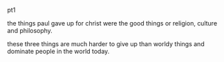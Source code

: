 pt1

the things paul gave up for christ were the good things or religion, culture and philosophy.

these three things are much harder to give up than worldy things and dominate people
in the world today.
